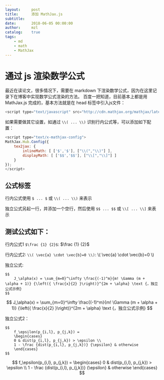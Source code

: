 ```yaml
---
layout:     post
title:      添加 MathJax.js
subtitle:   
date:       2018-06-05 00:00:00
author:     mzl
catalog:    true
tags:
    - md
    - math
    - MathJax
---
```


# 通过 js 渲染数学公式

最近在读论文，很多情况下，需要在 markdown 下渲染数学公式，因为在这里记录下在博客中实现数学公式渲染的方法。
百度一把知道，目前基本上都是用 MathJax.js 完成的，基本方法就是在 head 标签中引入js文件：

```javascript
<script type="text/javascript" src="http://cdn.mathjax.org/mathjax/latest/MathJax.js?config=TeX-AMS-MML_HTMLorMML"></script>
```

如果需要做其它设置，如通过 `\\( ... \\)` 识别行内公式等，可以添加如下配置：

```javascript
<script type="text/x-mathjax-config">
MathJax.Hub.Config({
    tex2jax: {
        inlineMath: [ ['$','$'], ["\\(","\\)"] ],
        displayMath: [ ['$$','$$'], ["\\[","\\]"] ]
    }
});
</script>
```
## 公式标签

行内公式使用 `$ ... $` 或 `\\( ... \\)` 来表示

独立公式另起一行，并添加一个空行，然后使用 `$$ ... $$` 或 `\\[ ... \\]` 来表示

## 测试公式如下：

行内公式1 `$\frac {1} {2}$`: $\frac {1} {2}$

行内公式2: `\\( \vec{a} \cdot \vec{b}=0 \\)`: \\( \vec{a} \cdot \vec{b}=0 \\)

独立公式:

```
$$
    J_\alpha(x) = \sum_{m=0}^\infty \frac{(-1)^m}{m! \Gamma (m + \alpha + 1)} {\left({ \frac{x}{2} }\right)}^{2m + \alpha} \text {，独立公式示例}
$$
```
$$
    J_\alpha(x) = \sum_{m=0}^\infty \frac{(-1)^m}{m! \Gamma (m + \alpha + 1)} {\left({ \frac{x}{2} }\right)}^{2m + \alpha} \text {，独立公式示例}
$$

独立公式2：

```
$$ 
    f_\epsilon(p_{i,l}, p_{j,k}) = 
    \begin{cases} 
    0 & dist(p_{i,l}, p_{j,k}) > \epsilon \\
    1 - \frac {dist(p_{i,l}, p_{j,k})} {\epsilon} & otherwise
    \end{cases}
$$ 
```

$$ 
    f_\epsilon(p_{i,l}, p_{j,k}) = 
    \begin{cases} 
    0 & dist(p_{i,l}, p_{j,k}) > \epsilon \\
    1 - \frac {dist(p_{i,l}, p_{j,k})} {\epsilon} & otherwise
    \end{cases}
$$ 
